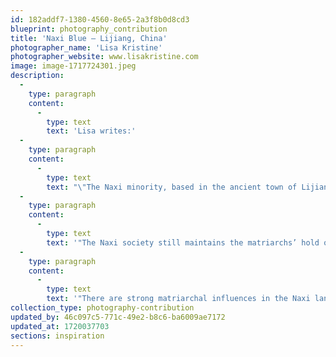```yaml
---
id: 182addf7-1380-4560-8e65-2a3f8b0d8cd3
blueprint: photography_contribution
title: 'Naxi Blue – Lijiang, China'
photographer_name: 'Lisa Kristine'
photographer_website: www.lisakristine.com
image: image-1717724301.jpeg
description:
  -
    type: paragraph
    content:
      -
        type: text
        text: 'Lisa writes:'
  -
    type: paragraph
    content:
      -
        type: text
        text: "\"The Naxi minority, based in the ancient town of Lijiang in the Yunnan province, number some 278,000. They are easily recognizable with their blue blouses and trousers covered by blue or black aprons.\_Until recently, the Naxi lived in matriarchal families, though local rulers were always male."
  -
    type: paragraph
    content:
      -
        type: text
        text: '"The Naxi society still maintains the matriarchs’ hold over men with flexible arrangements for joint residence. Both partners would continue to live in their respective homes; the boyfriend would spend the nights at his girlfriend’s house but return to live and work at his mother’s house during the day. Any children born to the couple belonged to the woman, who was responsible for bringing them up. The father provided support, but once the relationship was over, so was the support. Children lived with their mothers; no special effort was made to recognize paternity. Women inherited all property, and female elders adjudicated any disputes.'
  -
    type: paragraph
    content:
      -
        type: text
        text: '"There are strong matriarchal influences in the Naxi language. Nouns enlarge their meaning when the word for ‘ female’ is added; conversely, the addition of the word for’ male’ will decrease the meaning. For example, ‘stone’ plus ‘ female’ conveys the idea of a boulder; ‘stone’ plus ‘male’ conveys the idea of a pebble. Viewing these laughing women, one can see the closeness in friendship, which have endured since childhood."'
collection_type: photography-contribution
updated_by: 46c097c5-771c-49e2-b8c6-ba6009ae7172
updated_at: 1720037703
sections: inspiration
---
```

